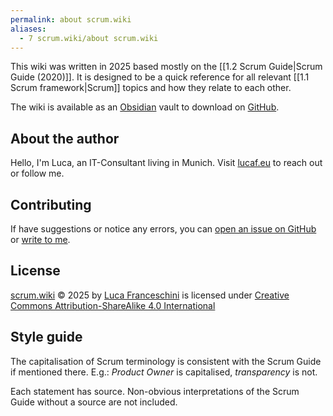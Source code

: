 ```yaml
---
permalink: about scrum.wiki
aliases:
  - 7 scrum.wiki/about scrum.wiki
---
```

This wiki was written in 2025 based mostly on the [[1.2 Scrum Guide|Scrum Guide (2020)]]. It is designed to be a quick reference for all relevant [[1.1 Scrum framework|Scrum]] topics and how they relate to each other.

The wiki is available as an [Obsidian](https://obsidian.md/)  vault to download on [GitHub](https://github.com/lucafrance/scrum.wiki-vault).
## About the author
Hello, I'm Luca, an IT-Consultant living in Munich. Visit [lucaf.eu](https://lucaf.eu/) to reach out or follow me.
## Contributing
If have suggestions or notice any errors, you can [open an issue on GitHub](https://github.com/lucafrance/scrum.wiki-vault/issues) or [write to me](https://lucaf.eu/contact).
## License
<a href="https://scrum.wiki">scrum.wiki</a> © 2025 by <a href="https://lucaf.eu/">Luca Franceschini</a> is licensed under <a href="https://creativecommons.org/licenses/by-sa/4.0/">Creative Commons Attribution-ShareAlike 4.0 International</a><img src="https://mirrors.creativecommons.org/presskit/icons/cc.svg" alt="" style="max-width: 1em;max-height:1em;margin-left: .2em;"><img src="https://mirrors.creativecommons.org/presskit/icons/by.svg" alt="" style="max-width: 1em;max-height:1em;margin-left: .2em;"><img src="https://mirrors.creativecommons.org/presskit/icons/sa.svg" alt="" style="max-width: 1em;max-height:1em;margin-left: .2em;">
## Style guide
The capitalisation of Scrum terminology is consistent with the Scrum Guide if mentioned there. E.g.: *Product Owner* is capitalised, *transparency* is not.

Each statement has source. Non-obvious interpretations of the Scrum Guide without a source are not included.

